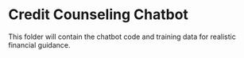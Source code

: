 # Credit Counseling Chatbot
This folder will contain the chatbot code and training data for realistic financial guidance.
